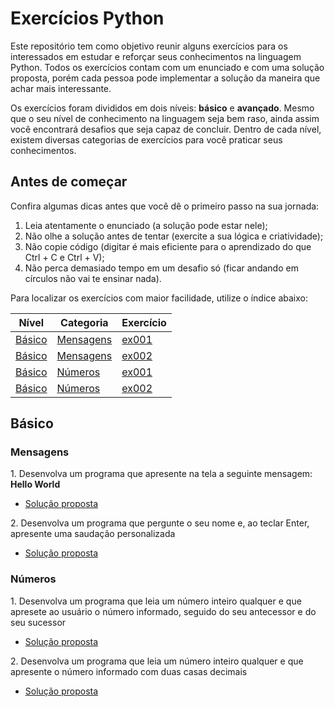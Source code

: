 # Exercícios Python
Este repositório tem como objetivo reunir alguns exercícios para os interessados em estudar e reforçar seus conhecimentos na linguagem Python. Todos os exercícios contam com um enunciado e com uma solução proposta, porém cada pessoa pode implementar a solução da maneira que achar mais interessante.

Os exercícios foram divididos em dois níveis: **básico** e **avançado**. Mesmo que o seu nível de conhecimento na linguagem seja bem raso, ainda assim você encontrará desafios que seja capaz de concluir. Dentro de cada nível, existem diversas categorias de exercícios para você praticar seus conhecimentos.

## Antes de começar
Confira algumas dicas antes que você dê o primeiro passo na sua jornada:
1. Leia atentamente o enunciado (a solução pode estar nele);
2. Não olhe a solução antes de tentar (exercite a sua lógica e criatividade);
3. Não copie código (digitar é mais eficiente para o aprendizado do que Ctrl + C e Ctrl + V);
4. Não perca demasiado tempo em um desafio só (ficar andando em círculos não vai te ensinar nada).

Para localizar os exercícios com maior facilidade, utilize o índice abaixo:

| Nível | Categoria | Exercício |
|-------|-----------|-----------|
|[Básico](#básico) |[Mensagens](#mensagens)  |[ex001](#user-content-bas-msg-001)|
|[Básico](#básico) |[Mensagens](#mensagens)  |[ex002](#user-content-bas-msg-002)|
|[Básico](#básico) |[Números](#números)  |[ex001](#user-content-bas-num-001)|
|[Básico](#básico) |[Números](#números)  |[ex002](#user-content-bas-num-002)|


## Básico
### Mensagens
<a id="bas-msg-001" />1. Desenvolva um programa que apresente na tela a seguinte mensagem: **Hello World**

- [Solução proposta](https://github.com/rmveiga/exercicios_python/blob/master/basico/mensagens/ex001/main.py)

<a id="bas-msg-002" />2. Desenvolva um programa que pergunte o seu nome e, ao teclar Enter, apresente uma saudação personalizada

- [Solução proposta](https://github.com/rmveiga/exercicios_python/blob/master/basico/mensagens/ex002/main.py)

### Números
<a id="bas-num-001" />1. Desenvolva um programa que leia um número inteiro qualquer e que apresete ao usuário o número informado, seguido do seu antecessor e do seu sucessor

- [Solução proposta](https://github.com/rmveiga/exercicios_python/blob/master/basico/numeros/ex001/main.py)

<a id="bas-num-002" />2. Desenvolva um programa que leia um número inteiro qualquer e que apresente o número informado com duas casas decimais

- [Solução proposta](https://github.com/rmveiga/exercicios_python/blob/master/basico/numeros/ex002/main.py)


